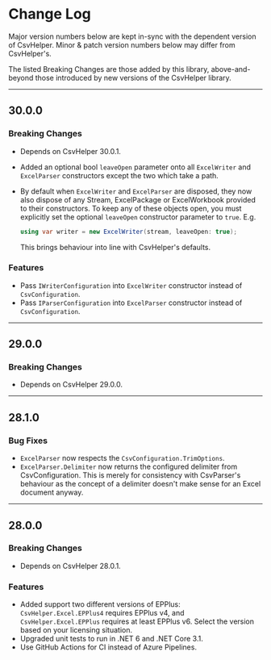 # Change Log

Major version numbers below are kept in-sync with the dependent version of CsvHelper. Minor & patch version numbers below may differ from CsvHelper's.

The listed Breaking Changes are those added by this library, above-and-beyond those introduced by new versions of the CsvHelper library.

---

## 30.0.0

### Breaking Changes

* Depends on CsvHelper 30.0.1.
* Added an optional bool `leaveOpen` parameter onto all `ExcelWriter` and `ExcelParser` constructors except the two which take a path.
* By default when `ExcelWriter` and `ExcelParser` are disposed, they now also dispose of any Stream, ExcelPackage or ExcelWorkbook provided to their constructors. To keep any of these objects open, you must explicitly set the optional `leaveOpen` constructor parameter to `true`. E.g.

  ```csharp
  using var writer = new ExcelWriter(stream, leaveOpen: true);
  ```

  This brings behaviour into line with CsvHelper's defaults.

### Features

* Pass `IWriterConfiguration` into `ExcelWriter` constructor instead of `CsvConfiguration`.
* Pass `IParserConfiguration` into `ExcelParser` constructor instead of `CsvConfiguration`.

---

## 29.0.0

### Breaking Changes

* Depends on CsvHelper 29.0.0.

---

## 28.1.0

### Bug Fixes

* `ExcelParser` now respects the `CsvConfiguration.TrimOptions`.
* `ExcelParser.Delimiter` now returns the configured delimiter from CsvConfiguration. This is merely for consistency with CsvParser's behaviour as the concept of a delimiter doesn't make sense for an Excel document anyway.

---

## 28.0.0

### Breaking Changes

* Depends on CsvHelper 28.0.1.

### Features

* Added support two different versions of EPPlus: `CsvHelper.Excel.EPPlus4` requires EPPlus v4, and `CsvHelper.Excel.EPPlus` requires at least EPPlus v6. Select the version based on your licensing situation.
* Upgraded unit tests to run in .NET 6 and .NET Core 3.1.
* Use GitHub Actions for CI instead of Azure Pipelines.
